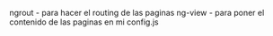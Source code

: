 ngrout - para hacer el routing de las paginas
ng-view - para poner el contenido de las paginas en mi config.js